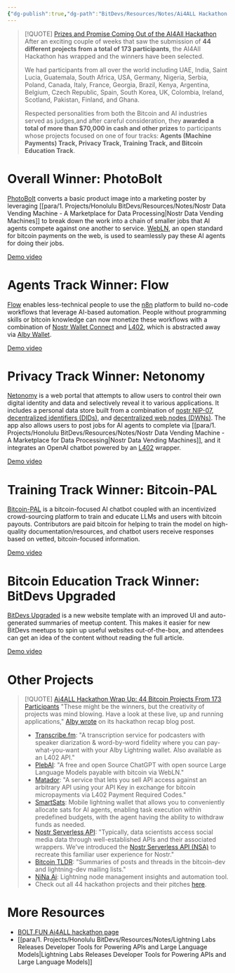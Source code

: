 ```yaml
---
{"dg-publish":true,"dg-path":"BitDevs/Resources/Notes/Ai4ALL Hackathon Wrap Up.md","permalink":"/bit-devs/resources/notes/ai4-all-hackathon-wrap-up/","title":"Ai4ALL Hackathon Wrap Up","tags":["bitdevs, socratic-25, bitcoin, lightning, ai, fedimint, nostr"],"noteIcon":"3","created":"2023-08-19T17:21:30.337-10:00","updated":"2023-08-20T09:55:57.886-10:00"}
---
```




> [!QUOTE] [Prizes and Promise Coming Out of the AI4All Hackathon](https://www.fedi.xyz/blog/prizes-and-promise-coming-out-of-the-ai4all-hackathon)
> After an exciting couple of weeks that saw the submission of **44 different projects from a total of 173 participants**, the AI4All Hackathon has wrapped and the winners have been selected.
> 
> We had participants from all over the world including UAE, India, Saint Lucia, Guatemala, South Africa, USA, Germany, Nigeria, Serbia, Poland, Canada, Italy, France, Georgia, Brazil, Kenya, Argentina, Belgium, Czech Republic, Spain, South Korea, UK, Colombia, Ireland, Scotland, Pakistan, Finland, and Ghana.
> 
> Respected personalities from both the Bitcoin and AI industries served as judges,and after careful consideration, they **awarded a total of more than $70,000 in cash and other prizes** to participants whose projects focused on one of four tracks: **Agents (Machine Payments) Track, Privacy Track, Training Track, and Bitcoin Education Track**.

# Overall Winner: PhotoBolt

[PhotoBolt](https://bolt.fun/project/photobolt?ref=blog.getalby.com) converts a basic product image into a marketing poster by leveraging [[para/1. Projects/Honolulu BitDevs/Resources/Notes/Nostr Data Vending Machine - A Marketplace for Data Processing\|Nostr Data Vending Machines]] to break down the work into a chain of smaller jobs that AI agents compete against one another to service. [WebLN](https://www.webln.guide/?ref=blog.getalby.com), an open standard for bitcoin payments on the web, is used to seamlessly pay these AI agents for doing their jobs.

[Demo video](https://youtu.be/xex9rEsrU5I)

# Agents Track Winner: Flow

[Flow](https://bolt.fun/project/flow?ref=blog.getalby.com) enables less-technical people to use the [n8n](https://n8n.io/?ref=blog.getalby.com) platform to build no-code workflows that leverage AI-based automation. People without programming skills or bitcoin knowledge can now monetize these workflows with a combination of [Nostr Wallet Connect](https://blog.getalby.com/introducing-nostr-wallet-connect/) and [L402](https://github.com/getAlby/n8n-nodes-l402-request?ref=blog.getalby.com), which is abstracted away via [Alby Wallet](https://getalby.com/).

[Demo video](https://vimeo.com/850319178)

# Privacy Track Winner: Netonomy

[Netonomy](https://bolt.fun/project/netonomy?ref=blog.getalby.com) is a web portal that attempts to allow users to control their own digital identity and data and selectively reveal it to various applications. It includes a personal data store built from a combination of [nostr NIP-07](https://github.com/nostr-protocol/nips/blob/master/07.md), [decentralized identifiers (DIDs)](https://www.identity.com/what-are-decentralized-identifiers-dids/), and [decentralized web nodes (DWNs)](https://identity.foundation/decentralized-web-node/spec/). The app also allows users to post jobs for AI agents to complete via [[para/1. Projects/Honolulu BitDevs/Resources/Notes/Nostr Data Vending Machine - A Marketplace for Data Processing\|Nostr Data Vending Machines]], and it integrates an OpenAI chatbot powered by an [L402](https://github.com/getAlby/n8n-nodes-l402-request?ref=blog.getalby.com) wrapper.

[Demo video](https://www.loom.com/share/cfa7055d63a34ccd81e61f7f9cd1113f?sid=c7839871-dfb3-4c8a-af38-aa938fa88750)

# Training Track Winner: Bitcoin-PAL

[Bitcoin-PAL](https://bolt.fun/project/Bitcoin-PAL?ref=blog.getalby.com) is a bitcoin-focused AI chatbot coupled with an incentivized crowd-sourcing platform to train and educate LLMs and users with bitcoin payouts.  Contributors are paid bitcoin for helping to train the model on high-quality documentation/resources, and chatbot users receive responses based on vetted, bitcoin-focused information.

[Demo video](https://youtu.be/i-LUgcZiPEA)

# Bitcoin Education Track Winner: BitDevs Upgraded

[BitDevs Upgraded](https://bolt.fun/project/bitdevsupgrade) is a new website template with an improved UI and auto-generated summaries of meetup content. This makes it easier for new BitDevs meetups to spin up useful websites out-of-the-box, and attendees can get an idea of the content without reading the full article. 

[Demo video](https://ooo.mmhmm.app/z_Y5vDmksVV16yMAuhCNfY?ref=blog.getalby.com)

# Other Projects

> [!QUOTE] [Ai4ALL Hackathon Wrap Up: 44 Bitcoin Projects From 173 Participants](https://www.nobsbitcoin.com/ai4all-hackathon-2023/)
> "These might be the winners, but the creativity of projects was mind blowing. Have a look at these live, up and running applications," [Alby wrote](https://blog.getalby.com/bitcoin-drives-monetization-of-ai/?ref=nobsbitcoin.com) on its hackathon recap blog post.
> - [Transcribe.fm](https://transcribe.fm/?ref=nobsbitcoin.com): "A transcription service for podcasters with speaker diarization & word-by-word fidelity where you can pay-what-you-want with your Alby Lightning wallet. Also available as an L402 API."
> - [PlebAI](https://chat.plebai.com/?ref=nobsbitcoin.com): "A free and open Source ChatGPT with open source Large Language Models payable with bitcoin via WebLN."
> - [Matador](https://github.com/kodylow/matador?ref=nobsbitcoin.com): "A service that lets you sell API access against an arbitrary API using your API Key in exchange for bitcoin micropayments via L402 Payment Required Codes."
> - [SmartSats](https://bolt.fun/project/smart_sats?ref=nobsbitcoin.com): Mobile lightning wallet that allows you to conveniently allocate sats for AI agents, enabling task execution within predefined budgets, with the agent having the ability to withdraw funds as needed.
> - [Nostr Serverless API](https://bolt.fun/story/pitch-nostr-serverless-api--964?ref=nobsbitcoin.com): "Typically, data scientists access social media data through well-established APIs and their associated wrappers. We've introduced the [Nostr Serverless API (NSA)](https://github.com/garyokeeffe/NSA?ref=nobsbitcoin.com) to recreate this familiar user experience for Nostr."
> - [Bitcoin TLDR](https://bolt.fun/project/tldr?ref=nobsbitcoin.com): "Summaries of posts and threads in the bitcoin-dev and lightning-dev mailing lists."
> - [NiNa Ai](https://bolt.fun/project/NiNa?ref=nobsbitcoin.com): Lightning node management insights and automation tool.
> - Check out all 44 hackathon projects and their pitches [here](https://bolt.fun/tournaments/ai4all/projects?ref=blog.getalby.com).

# More Resources
- [BOLT.FUN Ai4ALL hackathon page](https://bolt.fun/tournaments/ai4all/projects)
- [[para/1. Projects/Honolulu BitDevs/Resources/Notes/Lightning Labs Releases Developer Tools for Powering APIs and Large Language Models\|Lightning Labs Releases Developer Tools for Powering APIs and Large Language Models]]